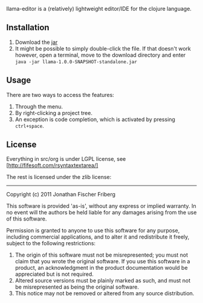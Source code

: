 
llama-editor is a (relatively) lightweight editor/IDE for the clojure language.

## Installation

1. Download the [jar](https://github.com/downloads/odyssomay/llama-editor/llama-1.0.0-SNAPSHOT-standalone.jar)
2. It might be possible to simply double-click the file. If that doesn't work however, open a terminal, 
   move to the download directory and enter `java -jar llama-1.0.0-SNAPSHOT-standalone.jar`

## Usage

There are two ways to access the features:

1. Through the menu.
2. By right-clicking a project tree.
3. An exception is code completion, which is activated by pressing `ctrl+space`.

## License 

Everything in src/org is under LGPL license, see [http://fifesoft.com/rsyntaxtextarea/]

The rest is licensed under the zlib license:

---

Copyright (c) 2011 Jonathan Fischer Friberg

This software is provided 'as-is', without any express or implied
warranty. In no event will the authors be held liable for any damages
arising from the use of this software.

Permission is granted to anyone to use this software for any purpose,
including commercial applications, and to alter it and redistribute it
freely, subject to the following restrictions:

1. The origin of this software must not be misrepresented; you must not claim that you wrote the original software. If you use this software in a product, an acknowledgment in the product documentation would be appreciated but is not required.
2. Altered source versions must be plainly marked as such, and must not be misrepresented as being the original software.
3. This notice may not be removed or altered from any source distribution.

